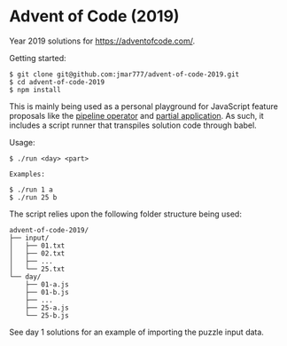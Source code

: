 # Advent of Code (2019)

Year 2019 solutions for https://adventofcode.com/.

Getting started:

```
$ git clone git@github.com:jmar777/advent-of-code-2019.git
$ cd advent-of-code-2019
$ npm install
```

This is mainly being used as a personal playground for JavaScript feature proposals like the [pipeline operator](https://github.com/tc39/proposal-pipeline-operator) and [partial application](https://github.com/tc39/proposal-partial-application). As such, it includes a script runner that transpiles solution code through babel.

Usage:

```
$ ./run <day> <part>

Examples:

$ ./run 1 a
$ ./run 25 b

```

The script relies upon the following folder structure being used:

```
advent-of-code-2019/
├── input/
│   ├── 01.txt
│   ├── 02.txt
│   ├── ...
│   └── 25.txt
└── day/
    ├── 01-a.js
    ├── 01-b.js
    ├── ...
    ├── 25-a.js
    └── 25-b.js
```

See day 1 solutions for an example of importing the puzzle input data.
